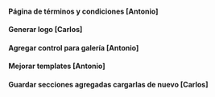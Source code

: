 #### Página de términos y condiciones [Antonio]

#### Generar logo [Carlos]

#### Agregar control para galería [Antonio]

#### Mejorar templates [Antonio]

#### Guardar secciones agregadas cargarlas de nuevo [Carlos]